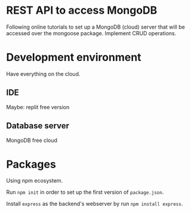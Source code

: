 # REST API to access MongoDB
Following online tutorials to set up a MongoDB (cloud) server that will be accessed over the mongoose package. Implement CRUD operations.

# Development environment
Have everything on the cloud.

## IDE
Maybe: replit free version

## Database server
MongoDB free cloud

# Packages
Using npm ecosystem.

Run `npm init` in order to set up the first version of `package.json`.

Install `express` as the backend's webserver by run  `npm install express`.